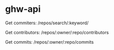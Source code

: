 ghw-api
=======

Get commiters: /repos/search/:keyword/

Get contributors: /repos/:owner/:repo/contributors

Get commits: /repos/:owner/:repo/commits